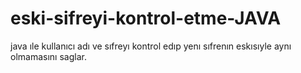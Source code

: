 # eski-sifreyi-kontrol-etme-JAVA
java ıle kullanıcı adı ve sıfreyı kontrol edıp yenı sıfrenın eskısıyle aynı olmamasını saglar.
